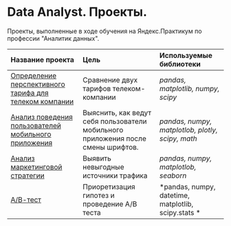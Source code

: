 # Data Analyst. Проекты.

Проекты, выполненные в ходе обучения на Яндекс.Практикум по профессии "Аналитик данных".

| Название проекта | Цель | Используемые библиотеки | 
| :---------------------- | :---------------------- | :---------------------- |
| [Определение перспективного тарифа для телеком компании](statistical_data_analysis) | Сравнение двух тарифов телеком-компании | *pandas, matplotlib, numpy, scipy* |
| [Анализ поведения пользователей мобильного приложения](analysis_of_the_behavior_of_users_of_the_mobile_app) | Выяснить, как ведут себя пользователи мобильного приложения после смены шрифтов. | *pandas, numpy, matplotlob, plotly, scipy, math* |
| [Анализ маркетинговой стратегии](analysis_of_marketing_strategy) | Выявить невыгодные источники трафика | *pandas, numpy, matplotlob, seaborn* | 
| [А/В-тест](AB-test) | Приоретизация гипотез и проведение А/В теста | *pandas, numpy, datetime, matplotlib, scipy.stats * |
